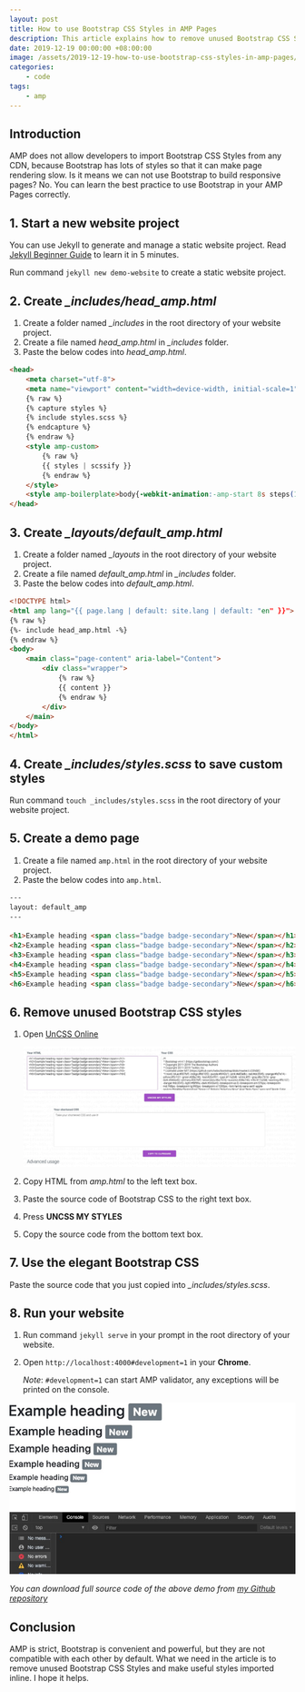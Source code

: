 ```yaml
---
layout: post
title: How to use Bootstrap CSS Styles in AMP Pages
description: This article explains how to remove unused Bootstrap CSS Styles and use the rest of the styles in AMP pages.
date: 2019-12-19 00:00:00 +08:00:00
image: /assets/2019-12-19-how-to-use-bootstrap-css-styles-in-amp-pages/banner.jpg
categories:
    - code
tags:
    - amp
---
```


## Introduction

AMP does not allow developers to import Bootstrap CSS Styles from any CDN, because Bootstrap has lots of styles so that it can make page rendering slow. Is it means we can not use Bootstrap to build responsive pages? No. You can learn the best practice to use Bootstrap in your AMP Pages correctly.

## 1. Start a new website project

You can use Jekyll to generate and manage a static website project. Read [Jekyll Beginner Guide](/jekyll-beginner-guide.html) to learn it in 5 minutes.

Run command `jekyll new demo-website` to create a static website project.

## 2. Create *_includes/head_amp.html*

1. Create a folder named *_includes* in the root directory of your website project.
2. Create a file named *head_amp.html* in *_includes* folder.
3. Paste the below codes into *head_amp.html*.

```html
<head>
    <meta charset="utf-8">
    <meta name="viewport" content="width=device-width, initial-scale=1" />
    {% raw %}
    {% capture styles %}
    {% include styles.scss %}
    {% endcapture %}
    {% endraw %}
    <style amp-custom>
        {% raw %}
        {{ styles | scssify }}
        {% endraw %}
    </style>
    <style amp-boilerplate>body{-webkit-animation:-amp-start 8s steps(1,end) 0s 1 normal both;-moz-animation:-amp-start 8s steps(1,end) 0s 1 normal both;-ms-animation:-amp-start 8s steps(1,end) 0s 1 normal both;animation:-amp-start 8s steps(1,end) 0s 1 normal both}@-webkit-keyframes -amp-start{from{visibility:hidden}to{visibility:visible}}@-moz-keyframes -amp-start{from{visibility:hidden}to{visibility:visible}}@-ms-keyframes -amp-start{from{visibility:hidden}to{visibility:visible}}@-o-keyframes -amp-start{from{visibility:hidden}to{visibility:visible}}@keyframes -amp-start{from{visibility:hidden}to{visibility:visible}}</style><noscript><style amp-boilerplate>body{-webkit-animation:none;-moz-animation:none;-ms-animation:none;animation:none}</style></noscript>
</head>
```

## 3. Create *_layouts/default_amp.html*

1. Create a folder named *_layouts* in the root directory of your website project.
2. Create a file named *default_amp.html* in *_includes* folder.
3. Paste the below codes into *default_amp.html*.

```html
<!DOCTYPE html>
<html amp lang="{{ page.lang | default: site.lang | default: "en" }}">
{% raw %}
{%- include head_amp.html -%}
{% endraw %}
<body>
    <main class="page-content" aria-label="Content">
        <div class="wrapper">
            {% raw %}
            {{ content }}
            {% endraw %}
        </div>
    </main>
</body>
</html>
```

## 4. Create *_includes/styles.scss* to save custom styles

Run command `touch _includes/styles.scss` in the root directory of your website project.

## 5. Create a demo page

1. Create a file named `amp.html` in the root directory of your website project.
2. Paste the below codes into `amp.html`.

```html
---
layout: default_amp
---

<h1>Example heading <span class="badge badge-secondary">New</span></h1>
<h2>Example heading <span class="badge badge-secondary">New</span></h2>
<h3>Example heading <span class="badge badge-secondary">New</span></h3>
<h4>Example heading <span class="badge badge-secondary">New</span></h4>
<h5>Example heading <span class="badge badge-secondary">New</span></h5>
<h6>Example heading <span class="badge badge-secondary">New</span></h6>
```

## 6. Remove unused Bootstrap CSS styles

1. Open [UnCSS Online](https://uncss-online.com)

    ![UnCSS Online](/assets/2019-12-19-how-to-use-bootstrap-css-styles-in-amp-pages/uncss.jpg)

2. Copy HTML from *amp.html* to the left text box.
3. Paste the source code of Bootstrap CSS to the right text box.
4. Press **UNCSS MY STYLES**
5. Copy the source code from the bottom text box.

## 7. Use the elegant Bootstrap CSS

Paste the source code that you just copied into *_includes/styles.scss*.

## 8. Run your website

1. Run command `jekyll serve` in your prompt in the root directory of your website.
2. Open `http://localhost:4000#development=1` in your **Chrome**.

    *Note*: `#development=1` can start AMP validator, any exceptions will be printed on the console.

![Result](/assets/2019-12-19-how-to-use-bootstrap-css-styles-in-amp-pages/result.jpg)

*You can download full source code of the above demo from [my Github repository](https://github.com/miguoliang/effective-jekyll.git)*

## Conclusion

AMP is strict, Bootstrap is convenient and powerful, but they are not compatible with each other by default. What we need in the article is to remove unused Bootstrap CSS Styles and make useful styles imported inline. I hope it helps.
